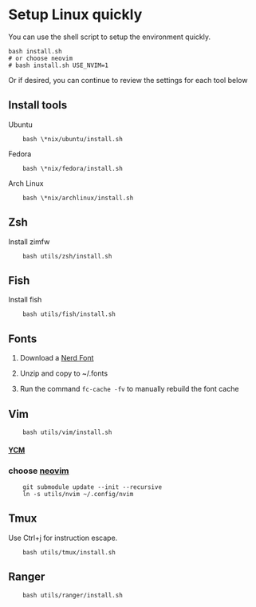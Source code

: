 # Setup Linux quickly 

You can use the shell script to setup the environment quickly.

```shell
bash install.sh
# or choose neovim
# bash install.sh USE_NVIM=1
```
Or if desired, you can continue to review the settings for each tool below

## Install tools 
Ubuntu
```shell
    bash \*nix/ubuntu/install.sh
```
Fedora
```shell
    bash \*nix/fedora/install.sh
```
Arch Linux
```shell
    bash \*nix/archlinux/install.sh
```

## Zsh
Install zimfw

```shell
    bash utils/zsh/install.sh
```

## Fish
Install fish
```shell
    bash utils/fish/install.sh
```

## Fonts

1. Download a [Nerd Font](http://nerdfonts.com)

2. Unzip and copy to ~/.fonts

3. Run the command `fc-cache -fv` to manually rebuild the font cache

## Vim

```shell
    bash utils/vim/install.sh
```

#### [YCM](https://github.com/ycm-core/YouCompleteMe)

### choose [neovim](https://github.com/Emin-stack/nvim)
```shell
    git submodule update --init --recursive
    ln -s utils/nvim ~/.config/nvim
```

## Tmux
Use Ctrl+j for instruction escape.
```shell
    bash utils/tmux/install.sh
```

## Ranger
```shell
    bash utils/ranger/install.sh
```
